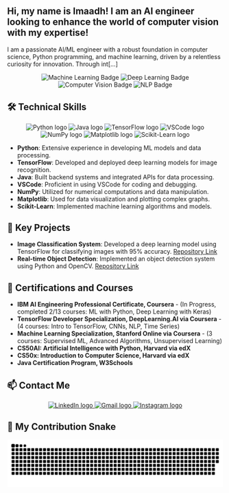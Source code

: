 <h2 align="left">Hi, my name is Imaadh! I am an AI engineer looking to enhance the world of computer vision with my expertise!</h2>

<p align="left">I am a passionate AI/ML engineer with a robust foundation in computer science, Python programming, and machine learning, driven by a relentless curiosity for innovation. Through int[...]</p>

<div align="center">
  <img src="https://img.shields.io/badge/Machine%20Learning-Expert-blue" alt="Machine Learning Badge"/>
  <img src="https://img.shields.io/badge/Deep%20Learning-Expert-yellow" alt="Deep Learning Badge"/>
  <img src="https://img.shields.io/badge/Computer%20Vision-Expert-green" alt="Computer Vision Badge"/>
  <img src="https://img.shields.io/badge/NLP-Expert-red" alt="NLP Badge"/>
</div>

## 🛠️ Technical Skills
<div align="center">
  <img src="https://cdn.jsdelivr.net/gh/devicons/devicon/icons/python/python-original.svg" height="40" alt="Python logo" />
  <img src="https://cdn.jsdelivr.net/gh/devicons/devicon/icons/java/java-original.svg" height="40" alt="Java logo" />
  <img src="https://cdn.jsdelivr.net/gh/devicons/devicon/icons/tensorflow/tensorflow-original.svg" height="40" alt="TensorFlow logo" />
  <img src="https://cdn.jsdelivr.net/gh/devicons/devicon/icons/vscode/vscode-original.svg" height="40" alt="VSCode logo" />
  <img src="https://cdn.jsdelivr.net/gh/devicons/devicon/icons/numpy/numpy-original.svg" height="40" alt="NumPy logo" />
  <img src="https://cdn.jsdelivr.net/gh/devicons/devicon/icons/matplotlib/matplotlib-original.svg" height="40" alt="Matplotlib logo" />
  <img src="https://upload.wikimedia.org/wikipedia/commons/0/05/Scikit_learn_logo_small.svg" height="40" alt="Scikit-Learn logo" />
</div>
<ul>
  <li><b>Python</b>: Extensive experience in developing ML models and data processing.</li>
  <li><b>TensorFlow</b>: Developed and deployed deep learning models for image recognition.</li>
  <li><b>Java</b>: Built backend systems and integrated APIs for data processing.</li>
  <li><b>VSCode</b>: Proficient in using VSCode for coding and debugging.</li>
  <li><b>NumPy</b>: Utilized for numerical computations and data manipulation.</li>
  <li><b>Matplotlib</b>: Used for data visualization and plotting complex graphs.</li>
  <li><b>Scikit-Learn</b>: Implemented machine learning algorithms and models.</li>
</ul>

## 🌟 Key Projects
- **Image Classification System**: Developed a deep learning model using TensorFlow for classifying images with 95% accuracy. [Repository Link](#)
- **Real-time Object Detection**: Implemented an object detection system using Python and OpenCV. [Repository Link](#)

## 📜 Certifications and Courses
- **IBM AI Engineering Professional Certificate, Coursera** - (In Progress, completed 2/13 courses: ML with Python, Deep Learning with Keras)
- **TensorFlow Developer Specialization, DeepLearning.AI via Coursera** - (4 courses: Intro to TensorFlow, CNNs, NLP, Time Series)
- **Machine Learning Specialization, Stanford Online via Coursera** - (3 courses: Supervised ML, Advanced Algorithms, Unsupervised Learning)
- **CS50AI: Artificial Intelligence with Python, Harvard via edX** 
- **CS50x: Introduction to Computer Science, Harvard via edX** 
- **Java Certification Program, W3Schools** 

## 📫 Contact Me
<div align="center">
  <a href="https://www.linkedin.com/in/imaadh-renosh-007aba348">
    <img src="https://img.shields.io/badge/LinkedIn-0077B5?logo=linkedin&logoColor=white&style=for-the-badge" height="35" alt="LinkedIn logo" />
  </a>
  <a href="mailto:imaadhrenosh@gmail.com">
    <img src="https://img.shields.io/badge/Gmail-D14836?logo=gmail&logoColor=white&style=for-the-badge" height="35" alt="Gmail logo" />
  </a>
  <a href="https://www.instagram.com/im44dh">
    <img src="https://img.shields.io/badge/Instagram-E4405F?logo=instagram&logoColor=white&style=for-the-badge" height="35" alt="Instagram logo" />
  </a>
</div>

## 🐍 My Contribution Snake
![github-snake](https://raw.githubusercontent.com/ImaadhRenosh/Github-Project-Portfolio/output/github-snake.svg)
